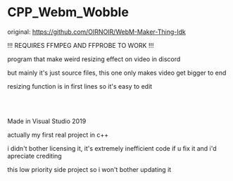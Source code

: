 # CPP_Webm_Wobble
original: https://github.com/OIRNOIR/WebM-Maker-Thing-Idk

!!! REQUIRES FFMPEG AND FFPROBE TO WORK !!!

program that make weird resizing effect on video in discord

but mainly it's just source files, this one only makes video get bigger to end

resizing function is in first lines so it's easy to edit
 
 <br/><br/>
 
Made in Visual Studio 2019 

actually my first real project in c++

i didn't bother licensing it, it's extremely inefficient code
if u fix it and i'd apreciate crediting

this low priority side project so i won't bother updating it
